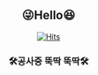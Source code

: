 <div align="center">

## :stuck_out_tongue_winking_eye:**Hello**:laughing:

 
[![Hits](https://hits.seeyoufarm.com/api/count/incr/badge.svg?url=https%3A%2F%2Fgithub.com%2Fkihyuny&count_bg=%235FB2EA&title_bg=%239B9B9B&icon=angellist.svg&icon_color=%23E7E7E7&title=hits&edge_flat=false)](https://hits.seeyoufarm.com)
<!-- & 
</br>

  [![Solved.ac프로필](http://mazassumnida.wtf/api/generate_badge?boj=jsh99875)](https://solved.ac/jsh99875)
  
<br>
-->
### 🛠️공사중 뚝딱 뚝딱🛠️

</br>


 
</div>
  
 
  
  

